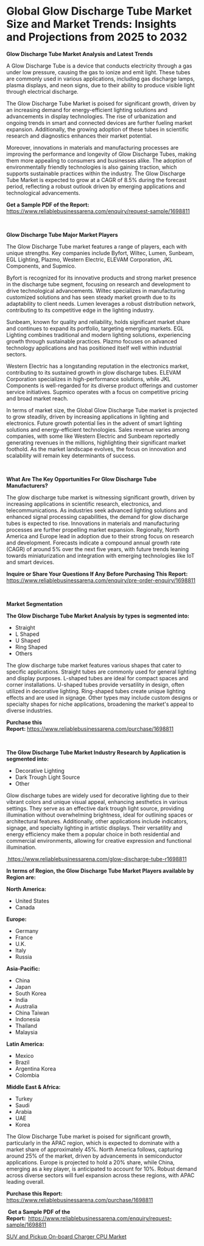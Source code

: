 <p><h1>Global Glow Discharge Tube Market Size and Market Trends: Insights and Projections from 2025 to 2032</h1></p><p><strong>Glow Discharge Tube Market Analysis and Latest Trends</strong></p>
<p><p>A Glow Discharge Tube is a device that conducts electricity through a gas under low pressure, causing the gas to ionize and emit light. These tubes are commonly used in various applications, including gas discharge lamps, plasma displays, and neon signs, due to their ability to produce visible light through electrical discharge.</p><p>The Glow Discharge Tube Market is poised for significant growth, driven by an increasing demand for energy-efficient lighting solutions and advancements in display technologies. The rise of urbanization and ongoing trends in smart and connected devices are further fueling market expansion. Additionally, the growing adoption of these tubes in scientific research and diagnostics enhances their market potential.</p><p>Moreover, innovations in materials and manufacturing processes are improving the performance and longevity of Glow Discharge Tubes, making them more appealing to consumers and businesses alike. The adoption of environmentally friendly technologies is also gaining traction, which supports sustainable practices within the industry. The Glow Discharge Tube Market is expected to grow at a CAGR of 8.5% during the forecast period, reflecting a robust outlook driven by emerging applications and technological advancements.</p></p>
<p><strong>Get a Sample PDF of the Report:&nbsp;</strong> <a href="https://www.reliablebusinessarena.com/enquiry/request-sample/1698811?utm_campaign=2792&utm_medium=2&utm_source=Github&utm_content=ia&utm_term=27032025&utm_id=glow-discharge-tube">https://www.reliablebusinessarena.com/enquiry/request-sample/1698811</a></p>
<p>&nbsp;</p>
<p><strong>Glow Discharge Tube Major Market Players</strong></p>
<p><p>The Glow Discharge Tube market features a range of players, each with unique strengths. Key companies include Byfort, Wiltec, Lumen, Sunbeam, EGL Lighting, Plazmo, Western Electric, ELEVAM Corporation, JKL Components, and Supmico. </p><p>Byfort is recognized for its innovative products and strong market presence in the discharge tube segment, focusing on research and development to drive technological advancements. Wiltec specializes in manufacturing customized solutions and has seen steady market growth due to its adaptability to client needs. Lumen leverages a robust distribution network, contributing to its competitive edge in the lighting industry.</p><p>Sunbeam, known for quality and reliability, holds significant market share and continues to expand its portfolio, targeting emerging markets. EGL Lighting combines traditional and modern lighting solutions, experiencing growth through sustainable practices. Plazmo focuses on advanced technology applications and has positioned itself well within industrial sectors.</p><p>Western Electric has a longstanding reputation in the electronics market, contributing to its sustained growth in glow discharge tubes. ELEVAM Corporation specializes in high-performance solutions, while JKL Components is well-regarded for its diverse product offerings and customer service initiatives. Supmico operates with a focus on competitive pricing and broad market reach.</p><p>In terms of market size, the Global Glow Discharge Tube market is projected to grow steadily, driven by increasing applications in lighting and electronics. Future growth potential lies in the advent of smart lighting solutions and energy-efficient technologies. Sales revenue varies among companies, with some like Western Electric and Sunbeam reportedly generating revenues in the millions, highlighting their significant market foothold. As the market landscape evolves, the focus on innovation and scalability will remain key determinants of success.</p></p>
<p>&nbsp;</p>
<p><strong>What Are The Key Opportunities For Glow Discharge Tube Manufacturers?</strong></p>
<p><p>The glow discharge tube market is witnessing significant growth, driven by increasing applications in scientific research, electronics, and telecommunications. As industries seek advanced lighting solutions and enhanced signal processing capabilities, the demand for glow discharge tubes is expected to rise. Innovations in materials and manufacturing processes are further propelling market expansion. Regionally, North America and Europe lead in adoption due to their strong focus on research and development. Forecasts indicate a compound annual growth rate (CAGR) of around 5% over the next five years, with future trends leaning towards miniaturization and integration with emerging technologies like IoT and smart devices.</p></p>
<p><strong>Inquire or Share Your Questions If Any Before Purchasing This Report:</strong> <a href="https://www.reliablebusinessarena.com/enquiry/pre-order-enquiry/1698811?utm_campaign=2792&utm_medium=2&utm_source=Github&utm_content=ia&utm_term=27032025&utm_id=glow-discharge-tube">https://www.reliablebusinessarena.com/enquiry/pre-order-enquiry/1698811</a></p>
<p>&nbsp;</p>
<p><strong>Market Segmentation</strong></p>
<p><strong>The Glow Discharge Tube Market Analysis by types is segmented into:</strong></p>
<p><ul><li>Straight</li><li>L Shaped</li><li>U Shaped</li><li>Ring Shaped</li><li>Others</li></ul></p>
<p><p>The glow discharge tube market features various shapes that cater to specific applications. Straight tubes are commonly used for general lighting and display purposes. L-shaped tubes are ideal for compact spaces and corner installations. U-shaped tubes provide versatility in design, often utilized in decorative lighting. Ring-shaped tubes create unique lighting effects and are used in signage. Other types may include custom designs or specialty shapes for niche applications, broadening the market's appeal to diverse industries.</p></p>
<p><strong>Purchase this Report:&nbsp;</strong><a href="https://www.reliablebusinessarena.com/purchase/1698811?utm_campaign=2792&utm_medium=2&utm_source=Github&utm_content=ia&utm_term=27032025&utm_id=glow-discharge-tube">https://www.reliablebusinessarena.com/purchase/1698811</a></p>
<p>&nbsp;</p>
<p><strong>The Glow Discharge Tube Market Industry Research by Application is segmented into:</strong></p>
<p><ul><li>Decorative Lighting</li><li>Dark Trough Light Source</li><li>Other</li></ul></p>
<p><p>Glow discharge tubes are widely used for decorative lighting due to their vibrant colors and unique visual appeal, enhancing aesthetics in various settings. They serve as an effective dark trough light source, providing illumination without overwhelming brightness, ideal for outlining spaces or architectural features. Additionally, other applications include indicators, signage, and specialty lighting in artistic displays. Their versatility and energy efficiency make them a popular choice in both residential and commercial environments, allowing for creative expression and functional illumination.</p></p>
<p><a href="https://www.reliablebusinessarena.com/glow-discharge-tube-r1698811?utm_campaign=2792&utm_medium=2&utm_source=Github&utm_content=ia&utm_term=27032025&utm_id=glow-discharge-tube">&nbsp;https://www.reliablebusinessarena.com/glow-discharge-tube-r1698811</a></p>
<p><strong>In terms of Region, the Glow Discharge Tube Market Players available by Region are:</strong></p>
<p>
    <p> <strong> North America: </strong>
        <ul>
            <li>United States</li>
            <li>Canada</li>
        </ul>
        </p> 
    <p> <strong> Europe: </strong>
        <ul>
            <li>Germany</li>
            <li>France</li>
            <li>U.K.</li>
            <li>Italy</li>
            <li>Russia</li>
        </ul>
        </p> 
    <p> <strong> Asia-Pacific: </strong>
        <ul>
            <li>China</li>
            <li>Japan</li>
            <li>South Korea</li>
            <li>India</li>
            <li>Australia</li>
            <li>China Taiwan</li>
            <li>Indonesia</li>
            <li>Thailand</li>
            <li>Malaysia</li>
        </ul>
        </p> 
    <p> <strong> Latin America: </strong>
        <ul>
            <li>Mexico</li>
            <li>Brazil</li>
            <li>Argentina Korea</li>
            <li>Colombia</li>
        </ul>
        </p> 
    <p> <strong> Middle East & Africa: </strong>
        <ul>
            <li>Turkey</li>
            <li>Saudi</li>
            <li>Arabia</li>
            <li>UAE</li>
            <li>Korea</li>
        </ul>
    </p>
    </p>
<p><p>The Glow Discharge Tube market is poised for significant growth, particularly in the APAC region, which is expected to dominate with a market share of approximately 45%. North America follows, capturing around 25% of the market, driven by advancements in semiconductor applications. Europe is projected to hold a 20% share, while China, emerging as a key player, is anticipated to account for 10%. Robust demand across diverse sectors will fuel expansion across these regions, with APAC leading overall.</p></p>
<p><strong>Purchase this Report: </strong><a href="https://www.reliablebusinessarena.com/purchase/1698811?utm_campaign=2792&utm_medium=2&utm_source=Github&utm_content=ia&utm_term=27032025&utm_id=glow-discharge-tube">https://www.reliablebusinessarena.com/purchase/1698811</a></p>
<p>&nbsp;<strong>Get a Sample PDF of the Report:&nbsp;&nbsp;</strong><a href="https://www.reliablebusinessarena.com/enquiry/request-sample/1698811?utm_campaign=2792&utm_medium=2&utm_source=Github&utm_content=ia&utm_term=27032025&utm_id=glow-discharge-tube">https://www.reliablebusinessarena.com/enquiry/request-sample/1698811</a></p>
<p><strong></strong></p>
<p><p><a href="https://github.com/paljuhubeyde/Market-Research-Report-List-1/blob/main/suv-and-pickup-on-board-charger-cpu-market.md?utm_campaign=2792&utm_medium=2&utm_source=Github&utm_content=ia&utm_term=27032025&utm_id=glow-discharge-tube">SUV and Pickup On-board Charger CPU Market</a></p></p>